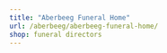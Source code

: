 ```yaml
---
title: "Aberbeeg Funeral Home"
url: /aberbeeg/aberbeeg-funeral-home/
shop: funeral directors
---
```

